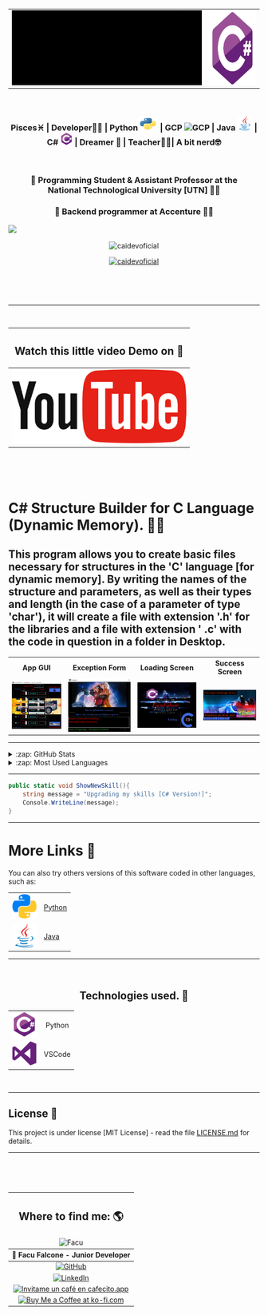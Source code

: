 <table align='center'>
  <tr>
    <td>
            <img alt="Facu Falcone" src="https://github.com/caidevOficial/Logos/raw/master/Personales/Personal_Logo_Gif.gif?raw=true" height="150px" />
        </td>
  <td><img align="center" alt="C#" src="https://github.com/devicons/devicon/raw/master/icons/csharp/csharp-original.svg" width="150px" height="150px" /></td>
  </tr>
</table></br>

<div align="center">
    <h3>Pisces♓ | Developer👨‍💻 | Python<img src="https://raw.githubusercontent.com/devicons/devicon/master/icons/python/python-original.svg" alt="python" width="40" height="28"/> | GCP <img src="https://www.vectorlogo.zone/logos/google_cloud/google_cloud-icon.svg?raw=true" alt="GCP" width="30" height="30"> | Java <img src="https://raw.githubusercontent.com/devicons/devicon/master/icons/java/java-original.svg" alt="java" width="30" height="30"/> | C# <img src="https://raw.githubusercontent.com/devicons/devicon/master/icons/csharp/csharp-original.svg" alt="csharp" width="25" height="25"/> | Dreamer 💖 | Teacher👨‍🏫| A bit nerd🤓</h3>
    <br>
    <h3>📌 Programming Student & Assistant Professor at the <br>
    <strong>National Technological University [UTN]</strong> 👨‍💻</h3>
    <h3>📌 Backend programmer at <strong>Accenture</strong> 👨‍💻</h3>
</div>

![](https://hit.yhype.me/github/profile?user_id=12877139)

<p align="center">
    <img src="https://komarev.com/ghpvc/?username=caidevoficial&label=Profile%20views&color=0e75b6&style=plastic" alt="caidevoficial" />
</p>

<p align="center">
    <a href="https://github.com/CaidevOficial">
        <img src="https://github-profile-trophy.vercel.app/?username=caidevoficial&theme=nord&column=7" alt="caidevoficial" />
    </a>
</p>
<br><br><br>

---

<br>




<table align='center'>
    <theader>
        <th><h2><center>Watch this little video Demo on 🎥</center></h2></th>
    </theader>
    <tbody>
        <tr>
        <td>
            <a href="https://www.youtube.com/watch?v=TJgePq9AsAo" target="_blank">
                <center>
                    <img alt='Youtube Logo' src='https://github.com/caidevOficial/Python_StructureBuilder/blob/Py_SB_Prod/Media/YT_Logo.png?raw=true' width=350/>
                </center>
            </a>
        </td>
    </tr>
    </tbody>
</table>

<br><br><br>

# C# Structure Builder for C Language (Dynamic Memory). 👨‍💻

This program allows you to create basic files necessary for structures in the 'C' language [for dynamic memory]. By writing the names of the structure and parameters, as well as their types and length (in the case of a parameter of type 'char'), it will create a file with extension '.h' for the libraries and a file with extension ' .c' with the code in question in a folder in Desktop.
---


<table>
  <th>App GUI</th><th>Exception Form</th><th>Loading Screen</th><th>Success Screen</th>
  <tr>
    <td>
      <img src="Media/sample_1_2.png"/>
    </td>
    <td>
      <img src="Media/sample_2_1.png"/>
    </td>
    <td>
      <img src="Media/sample_3.png"/>
    </td>
    <td>
      <img src="Media/sample_4.png"/>
    </td>
  </tr>
</table>

---

<details>
  <summary>:zap: GitHub Stats</summary>
    <img align="center" src="https://github-readme-stats-caidevposeidon.vercel.app/api?username=caidevOficial&show_icons=true&theme=chartreuse-dark&count_private=true&show_owner=true&include_all_commits=true" /><br><br>
</details>

<details>
    <summary>:zap: Most Used Languages</summary>
    <img align="center" src="https://github-readme-stats-caidevposeidon.vercel.app/api/top-langs/?username=caidevOficial&layout=compact&theme=chartreuse-dark&langs_count=10&exclude_repo=Java_Lineage2_aCis_From_345&hide=html,css"/><br>
</details>

---

```C#
public static void ShowNewSkill(){
    string message = "Upgrading my skills [C# Version!]";
    Console.WriteLine(message);
}
```
---


# More Links 📌

You can also try others versions of this software coded in other languages, such as:

<table align='center'>
    <tbody>
        <tr>
            <td>
                <img alt="Python Logo" src="https://github.com/caidevOficial/Logos/blob/master/Lenguajes/py_logo1_1.png?raw=true" width="50px" height="50px" />
            </td>
            <td>
                <a href="https://github.com/caidevOficial/Python_StructureBuilder/">Python</a>
            </td>
        </tr>
        <tr>
            <td>
                <img alt="Java Logo" src="https://raw.githubusercontent.com/devicons/devicon/master/icons/java/java-original.svg?raw=true" width="50px" height="50px" />
            </td>
            <td>
                <a href="https://github.com/CaidevOficial/Java_StructureBuilder_forC/">Java</a>
            </td>
        </tr>
    </tbody>
</table>

---

</br>
<table align='center'>
    <tr align='center'>
        <h2 align='center'>Technologies used. 📌</h2>
        <td>
            <a href="https://docs.microsoft.com/es-es/dotnet/csharp/"><img alt="C# Logo" src="https://github.com/devicons/devicon/raw/master/icons/csharp/csharp-original.svg?raw=true" width="50px" height="50px" /></a>
        </td>
        <td><center>Python</center></td>
    </tr>
    <tr align='center'>
        <td>
            <a href="https://visualstudio.microsoft.com/es/"><img alt="VS_2019 Logo" src="https://github.com/devicons/devicon/raw/master/icons/visualstudio/visualstudio-plain.svg?raw=true" height="50px" /></a>
        </td>
        <td><center>VSCode</center></td>
    </tr>
</table>
</br>

---

## License 📄
This project is under license \[MIT License\] - read the file [LICENSE.md](LICENSE) for details.

---

<br><br><br>
<table align='center'>
  <theader>
  <th><h2 align='center'>Where to find me: 🌎</h2></th>
    <tr align='center'>
      <td>
        <img class="circular" alt="Facu" src="https://avatars1.githubusercontent.com/u/12877139?s=400&u=d369ee24466653d9bbeeb9654930e3ff1c67b76a&v=4" width="80px" height="80px" />
      </td>
    </tr>
    <th><center>🤴 Facu Falcone - Junior Developer</center></th>
    </theader>
    <tbody>
    <tr align='center'>
      <td>
        <a href="https://github.com/caidevOficial/">
          <img alt="GitHub" src="https://img.shields.io/badge/GitHub-%2312100E.svg?&style=for-the-badge&logo=Github&logoColor=white" width="125px" height="30px" />
        </a>
      </td>
    </tr>
    <tr align='center'>
      <td>
          <a href="https://www.linkedin.com/in/facundo-falcone/">
            <img alt="LinkedIn" src="https://img.shields.io/badge/linkedin-%230077B5.svg?&style=for-the-badge&logo=linkedin&logoColor=white" width="125px" height="30px" />
          </a>
      </td>
    </tr>
    <tr align='center'>
      <td>
        <a href="https://cafecito.app/caidevoficial/">
          <img alt='Invitame un café en cafecito.app' srcset='https://cdn.cafecito.app/imgs/buttons/button_5.png 1x, https://cdn.cafecito.app/imgs/buttons/button_5_2x.png 2x, https://cdn.cafecito.app/imgs/buttons/button_5_3.75x.png 3.75x' src='https://cdn.cafecito.app/imgs/buttons/button_5.png' width="125px" height="30px" />
        </a>
      </td>
    </tr>
    <tr align='center'>
      <td>
        <a href='https://ko-fi.com/P5P74JBOH' target='_blank'>
          <img width="125px" height="30px" style='border:0px;height:36px;' src='https://cdn.ko-fi.com/cdn/kofi1.png?v=2' border='0' alt='Buy Me a Coffee at ko-fi.com' />
        </a>
      </td>
    </tr>
  </tbody>
</table>
